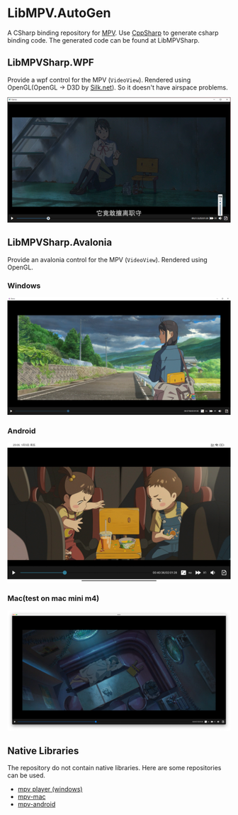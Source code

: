 # LibMPV.AutoGen

A CSharp binding repository for [MPV](https://github.com/mpv-player/mpv). Use [CppSharp](https://github.com/mono/CppSharp) to generate csharp binding code. The generated code can be found at LibMPVSharp.

## LibMPVSharp.WPF

Provide a wpf control for the MPV (`VideoView`). Rendered using OpenGL(OpenGL &#8594; D3D by [Silk.net](https://github.com/dotnet/Silk.NET)). So it doesn't have airspace problems.

![wpfdemo](imgs/wpfdemo.png)

## LibMPVSharp.Avalonia

Provide an avalonia control for the MPV (`VideoView`). Rendered using OpenGL.

### Windows

![avalonia-windows](imgs/avalonia-windows-demo.png)

### Android

![avalonia-andorid](imgs/avalonia-android-demo.jpg)

### Mac(test on mac mini m4)

![avalonia-macm4](imgs/macdemo.png)

## Native Libraries

The repository do not contain native libraries. Here are some repositories can be used.

- [mpv player (windows)](https://sourceforge.net/projects/mpv-player-windows/files/)
- [mpv-mac](https://github.com/eko5624/mpv-mac)
- [mpv-android](https://github.com/mpv-android/mpv-android)
